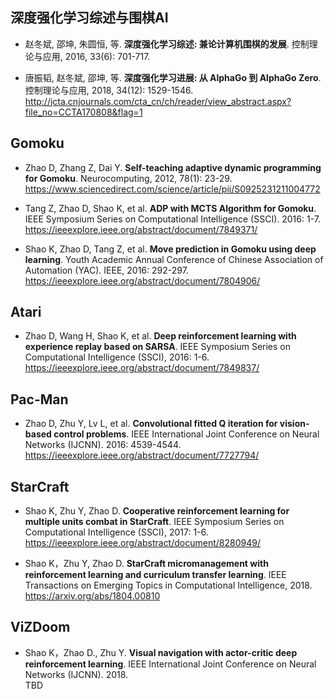 ## 深度强化学习综述与围棋AI  
* 赵冬斌, 邵坤, 朱圆恒, 等. **深度强化学习综述: 兼论计算机围棋的发展**. 控制理论与应用, 2016, 33(6): 701-717.


* 唐振韬, 赵冬斌, 邵坤, 等. **深度强化学习进展: 从 AlphaGo 到 AlphaGo Zero**. 控制理论与应用, 2018, 34(12): 1529-1546.  
http://jcta.cnjournals.com/cta_cn/ch/reader/view_abstract.aspx?file_no=CCTA170808&flag=1

## Gomoku 

* Zhao D, Zhang Z, Dai Y. **Self-teaching adaptive dynamic programming for Gomoku**. Neurocomputing, 2012, 78(1): 23-29.    
https://www.sciencedirect.com/science/article/pii/S0925231211004772  

* Tang Z, Zhao D, Shao K, et al. **ADP with MCTS Algorithm for Gomoku**. IEEE Symposium Series on Computational Intelligence (SSCI). 2016: 1-7.    
https://ieeexplore.ieee.org/abstract/document/7849371/  

* Shao K, Zhao D, Tang Z, et al. **Move prediction in Gomoku using deep learning**. Youth Academic Annual Conference of Chinese Association of Automation (YAC). IEEE, 2016: 292-297.    
https://ieeexplore.ieee.org/abstract/document/7804906/  

## Atari  
* Zhao D, Wang H, Shao K, et al. **Deep reinforcement learning with experience replay based on SARSA**. IEEE Symposium Series on Computational Intelligence (SSCI), 2016: 1-6.    
https://ieeexplore.ieee.org/abstract/document/7849837/

## Pac-Man  
* Zhao D, Zhu Y, Lv L, et al. **Convolutional fitted Q iteration for vision-based control problems**. IEEE International Joint Conference on Neural Networks (IJCNN). 2016: 4539-4544.  
https://ieeexplore.ieee.org/abstract/document/7727794/

## StarCraft  
* Shao K, Zhu Y, Zhao D. **Cooperative reinforcement learning for multiple units combat in StarCraft**. IEEE Symposium Series on Computational Intelligence (SSCI), 2017: 1-6.  
https://ieeexplore.ieee.org/abstract/document/8280949/  

* Shao K，Zhu Y, Zhao D. **StarCraft micromanagement with reinforcement learning and curriculum transfer learning**. IEEE Transactions on Emerging Topics in Computational Intelligence, 2018.  
https://arxiv.org/abs/1804.00810

## ViZDoom  
* Shao K，Zhao D., Zhu Y. **Visual navigation with actor-critic deep reinforcement learning**. IEEE International Joint Conference on Neural Networks (IJCNN). 2018.  
TBD

